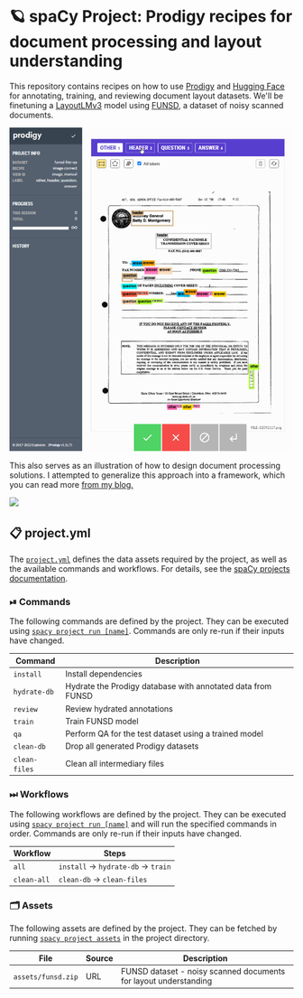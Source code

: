 <!-- SPACY PROJECT: AUTO-GENERATED DOCS START (do not remove) -->

# 🪐 spaCy Project: Prodigy recipes for document processing and layout understanding

This repository contains recipes on how to use [Prodigy](https://prodi.gy) and
[Hugging Face](https://huggingface.co) for annotating, training, and reviewing
document layout datasets.  We'll be finetuning a
[LayoutLMv3](https://arxiv.org/abs/2204.08387) model using
[FUNSD](https://guillaumejaume.github.io/FUNSD/), a dataset of noisy scanned
documents.

![](docs/prodigy_annotation.gif)

This also serves as an illustration of how to design document processing
solutions. I attempted to generalize this approach into a framework, which you
can read more [from my
blog.](https://ljvmiranda921.github.io/notebook/2022/06/19/document-processing-framework/)

![](docs/design_framework.png)


## 📋 project.yml

The [`project.yml`](project.yml) defines the data assets required by the
project, as well as the available commands and workflows. For details, see the
[spaCy projects documentation](https://spacy.io/usage/projects).

### ⏯ Commands

The following commands are defined by the project. They
can be executed using [`spacy project run [name]`](https://spacy.io/api/cli#project-run).
Commands are only re-run if their inputs have changed.

| Command | Description |
| --- | --- |
| `install` | Install dependencies |
| `hydrate-db` | Hydrate the Prodigy database with annotated data from FUNSD |
| `review` | Review hydrated annotations |
| `train` | Train FUNSD model |
| `qa` | Perform QA for the test dataset using a trained model |
| `clean-db` | Drop all generated Prodigy datasets |
| `clean-files` | Clean all intermediary files |

### ⏭ Workflows

The following workflows are defined by the project. They
can be executed using [`spacy project run [name]`](https://spacy.io/api/cli#project-run)
and will run the specified commands in order. Commands are only re-run if their
inputs have changed.

| Workflow | Steps |
| --- | --- |
| `all` | `install` &rarr; `hydrate-db` &rarr; `train` |
| `clean-all` | `clean-db` &rarr; `clean-files` |

### 🗂 Assets

The following assets are defined by the project. They can
be fetched by running [`spacy project assets`](https://spacy.io/api/cli#project-assets)
in the project directory.

| File | Source | Description |
| --- | --- | --- |
| `assets/funsd.zip` | URL | FUNSD dataset - noisy scanned documents for layout understanding |

<!-- SPACY PROJECT: AUTO-GENERATED DOCS END (do not remove) -->